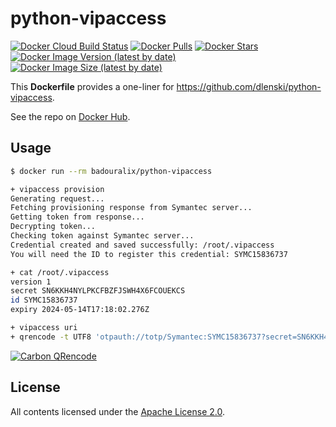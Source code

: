 # python-vipaccess

[![Docker Cloud Build Status](https://img.shields.io/docker/cloud/build/badouralix/python-vipaccess?label=build&logo=docker&logoColor=white)](https://hub.docker.com/r/badouralix/python-vipaccess)
[![Docker Pulls](https://img.shields.io/docker/pulls/badouralix/python-vipaccess?label=pulls&logo=docker&logoColor=white)](https://hub.docker.com/r/badouralix/python-vipaccess)
[![Docker Stars](https://img.shields.io/docker/stars/badouralix/python-vipaccess?label=stars&logo=docker&logoColor=white)](https://hub.docker.com/r/badouralix/python-vipaccess)
[![Docker Image Version (latest by date)](https://img.shields.io/docker/v/badouralix/python-vipaccess?logo=docker&logoColor=white)](https://hub.docker.com/r/badouralix/python-vipaccess)
[![Docker Image Size (latest by date)](https://img.shields.io/docker/image-size/badouralix/python-vipaccess?label=size&logo=docker&logoColor=white)](https://hub.docker.com/r/badouralix/python-vipaccess)

This **Dockerfile** provides a one-liner for <https://github.com/dlenski/python-vipaccess>.

See the repo on [Docker Hub](https://hub.docker.com/r/badouralix/python-vipaccess/).

## Usage

```bash
$ docker run --rm badouralix/python-vipaccess

+ vipaccess provision
Generating request...
Fetching provisioning response from Symantec server...
Getting token from response...
Decrypting token...
Checking token against Symantec server...
Credential created and saved successfully: /root/.vipaccess
You will need the ID to register this credential: SYMC15836737

+ cat /root/.vipaccess
version 1
secret SN6KKH4NYLPKCFBZFJSWH4X6FCOUEKCS
id SYMC15836737
expiry 2024-05-14T17:18:02.276Z

+ vipaccess uri
+ qrencode -t UTF8 'otpauth://totp/Symantec:SYMC15836737?secret=SN6KKH4NYLPKCFBZFJSWH4X6FCOUEKCS&digits=6&algorithm=SHA1&image=https%3A%2F%2Fraw.githubusercontent.com%2Fdlenski%2Fpython-vipaccess%2Fmaster%2Fvipaccess.png&period=30'
```

[![Carbon QRencode](https://user-images.githubusercontent.com/19719047/118373935-9f3bb680-b5b9-11eb-9361-6e9ad15e2132.png)](https://carbon.now.sh/?bg=rgba%28171%2C184%2C195%2C0%29&t=vscode&wt=none&l=text&ds=true&dsyoff=0px&dsblur=38px&wc=true&wa=true&pv=56px&ph=56px&ln=false&fl=1&fm=JetBrains+Mono&fs=13.5px&lh=120%25&si=false&es=2x&wm=false&code=%2520%2520%2520%2520%2520%2520%2520%2520%2520%2520%2520%2520%2520%2520%2520%2520%2520%2520%2520%2520%2520%2520%2520%2520%2520%2520%2520%2520%2520%2520%25E2%2596%2588%25E2%2596%2588%25E2%2596%2588%25E2%2596%2588%25E2%2596%2588%25E2%2596%2588%25E2%2596%2588%25E2%2596%2588%25E2%2596%2588%25E2%2596%2588%25E2%2596%2588%25E2%2596%2588%25E2%2596%2588%25E2%2596%2588%25E2%2596%2588%25E2%2596%2588%25E2%2596%2588%25E2%2596%2588%25E2%2596%2588%25E2%2596%2588%25E2%2596%2588%25E2%2596%2588%25E2%2596%2588%25E2%2596%2588%25E2%2596%2588%25E2%2596%2588%25E2%2596%2588%25E2%2596%2588%25E2%2596%2588%25E2%2596%2588%25E2%2596%2588%25E2%2596%2588%25E2%2596%2588%25E2%2596%2588%25E2%2596%2588%25E2%2596%2588%25E2%2596%2588%25E2%2596%2588%25E2%2596%2588%25E2%2596%2588%25E2%2596%2588%25E2%2596%2588%25E2%2596%2588%25E2%2596%2588%25E2%2596%2588%2520%2520%2520%2520%2520%2520%2520%2520%2520%2520%2520%2520%2520%2520%2520%2520%2520%2520%2520%2520%2520%2520%2520%2520%2520%2520%2520%2520%2520%2520%250A%2520%2520%2520%2520%2520%2520%2520%2520%2520%2520%2520%2520%2520%2520%2520%2520%2520%2520%2520%2520%2520%2520%2520%2520%2520%2520%2520%2520%2520%2520%25E2%2596%2588%25E2%2596%2588%25E2%2596%2588%25E2%2596%2588%25E2%2596%2588%25E2%2596%2588%25E2%2596%2588%25E2%2596%2588%25E2%2596%2588%25E2%2596%2588%25E2%2596%2588%25E2%2596%2588%25E2%2596%2588%25E2%2596%2588%25E2%2596%2588%25E2%2596%2588%25E2%2596%2588%25E2%2596%2588%25E2%2596%2588%25E2%2596%2588%25E2%2596%2588%25E2%2596%2588%25E2%2596%2588%25E2%2596%2588%25E2%2596%2588%25E2%2596%2588%25E2%2596%2588%25E2%2596%2588%25E2%2596%2588%25E2%2596%2588%25E2%2596%2588%25E2%2596%2588%25E2%2596%2588%25E2%2596%2588%25E2%2596%2588%25E2%2596%2588%25E2%2596%2588%25E2%2596%2588%25E2%2596%2588%25E2%2596%2588%25E2%2596%2588%25E2%2596%2588%25E2%2596%2588%25E2%2596%2588%25E2%2596%2588%2520%2520%2520%2520%2520%2520%2520%2520%2520%2520%2520%2520%2520%2520%2520%2520%2520%2520%2520%2520%2520%2520%2520%2520%2520%2520%2520%2520%2520%2520%250A%2520%2520%2520%2520%2520%2520%2520%2520%2520%2520%2520%2520%2520%2520%2520%2520%2520%2520%2520%2520%2520%2520%2520%2520%2520%2520%2520%2520%2520%2520%25E2%2596%2588%25E2%2596%2588%25E2%2596%2588%25E2%2596%2588%2520%25E2%2596%2584%25E2%2596%2584%25E2%2596%2584%25E2%2596%2584%25E2%2596%2584%2520%25E2%2596%2588%25E2%2596%2580%25E2%2596%2588%2520%25E2%2596%2588%25E2%2596%2584%2520%25E2%2596%2584%25E2%2596%2584%25E2%2596%2584%25E2%2596%2584%25E2%2596%2584%25E2%2596%2588%25E2%2596%2584%25E2%2596%2584%25E2%2596%2588%25E2%2596%2580%25E2%2596%2584%25E2%2596%2584%25E2%2596%2588%25E2%2596%2588%2520%25E2%2596%2588%2520%25E2%2596%2584%25E2%2596%2584%25E2%2596%2584%25E2%2596%2584%25E2%2596%2584%2520%25E2%2596%2588%25E2%2596%2588%25E2%2596%2588%25E2%2596%2588%2520%2520%2520%2520%2520%2520%2520%2520%2520%2520%2520%2520%2520%2520%2520%2520%2520%2520%2520%2520%2520%2520%2520%2520%2520%2520%2520%2520%2520%2520%250A%2520%2520%2520%2520%2520%2520%2520%2520%2520%2520%2520%2520%2520%2520%2520%2520%2520%2520%2520%2520%2520%2520%2520%2520%2520%2520%2520%2520%2520%2520%25E2%2596%2588%25E2%2596%2588%25E2%2596%2588%25E2%2596%2588%2520%25E2%2596%2588%2520%2520%2520%25E2%2596%2588%2520%25E2%2596%2588%25E2%2596%2580%25E2%2596%2580%25E2%2596%2580%25E2%2596%2588%2520%25E2%2596%2580%25E2%2596%2580%2520%25E2%2596%2580%25E2%2596%2584%25E2%2596%2584%25E2%2596%2588%25E2%2596%2584%25E2%2596%2588%2520%25E2%2596%2584%25E2%2596%2588%25E2%2596%2588%2520%25E2%2596%2584%25E2%2596%2584%25E2%2596%2588%2520%25E2%2596%2588%2520%2520%2520%25E2%2596%2588%2520%25E2%2596%2588%25E2%2596%2588%25E2%2596%2588%25E2%2596%2588%2520%2520%2520%2520%2520%2520%2520%2520%2520%2520%2520%2520%2520%2520%2520%2520%2520%2520%2520%2520%2520%2520%2520%2520%2520%2520%2520%2520%2520%2520%250A%2520%2520%2520%2520%2520%2520%2520%2520%2520%2520%2520%2520%2520%2520%2520%2520%2520%2520%2520%2520%2520%2520%2520%2520%2520%2520%2520%2520%2520%2520%25E2%2596%2588%25E2%2596%2588%25E2%2596%2588%25E2%2596%2588%2520%25E2%2596%2588%25E2%2596%2584%25E2%2596%2584%25E2%2596%2584%25E2%2596%2588%2520%25E2%2596%2588%25E2%2596%2580%2520%25E2%2596%2588%25E2%2596%2580%25E2%2596%2580%2520%25E2%2596%2584%25E2%2596%2584%25E2%2596%2584%25E2%2596%2584%2520%25E2%2596%2588%25E2%2596%2584%25E2%2596%2584%25E2%2596%2588%25E2%2596%2580%25E2%2596%2584%25E2%2596%2588%25E2%2596%2584%25E2%2596%2580%25E2%2596%2580%25E2%2596%2588%2520%25E2%2596%2588%25E2%2596%2584%25E2%2596%2584%25E2%2596%2584%25E2%2596%2588%2520%25E2%2596%2588%25E2%2596%2588%25E2%2596%2588%25E2%2596%2588%2520%2520%2520%2520%2520%2520%2520%2520%2520%2520%2520%2520%2520%2520%2520%2520%2520%2520%2520%2520%2520%2520%2520%2520%2520%2520%2520%2520%2520%2520%250A%2520%2520%2520%2520%2520%2520%2520%2520%2520%2520%2520%2520%2520%2520%2520%2520%2520%2520%2520%2520%2520%2520%2520%2520%2520%2520%2520%2520%2520%2520%25E2%2596%2588%25E2%2596%2588%25E2%2596%2588%25E2%2596%2588%25E2%2596%2584%25E2%2596%2584%25E2%2596%2584%25E2%2596%2584%25E2%2596%2584%25E2%2596%2584%25E2%2596%2584%25E2%2596%2588%25E2%2596%2584%25E2%2596%2580%2520%25E2%2596%2580%25E2%2596%2584%25E2%2596%2580%25E2%2596%2584%25E2%2596%2580%25E2%2596%2584%25E2%2596%2580%2520%25E2%2596%2588%25E2%2596%2584%25E2%2596%2588%2520%25E2%2596%2588%2520%25E2%2596%2588%25E2%2596%2584%25E2%2596%2588%2520%25E2%2596%2588%25E2%2596%2584%25E2%2596%2584%25E2%2596%2584%25E2%2596%2584%25E2%2596%2584%25E2%2596%2584%25E2%2596%2584%25E2%2596%2588%25E2%2596%2588%25E2%2596%2588%25E2%2596%2588%2520%2520%2520%2520%2520%2520%2520%2520%2520%2520%2520%2520%2520%2520%2520%2520%2520%2520%2520%2520%2520%2520%2520%2520%2520%2520%2520%2520%2520%2520%250A%2520%2520%2520%2520%2520%2520%2520%2520%2520%2520%2520%2520%2520%2520%2520%2520%2520%2520%2520%2520%2520%2520%2520%2520%2520%2520%2520%2520%2520%2520%25E2%2596%2588%25E2%2596%2588%25E2%2596%2588%25E2%2596%2588%2520%25E2%2596%2584%25E2%2596%2584%2520%25E2%2596%2584%25E2%2596%2588%25E2%2596%2584%2520%25E2%2596%2584%2520%25E2%2596%2580%25E2%2596%2584%2520%25E2%2596%2584%25E2%2596%2588%25E2%2596%2588%25E2%2596%2580%25E2%2596%2588%25E2%2596%2588%25E2%2596%2584%25E2%2596%2588%25E2%2596%2584%25E2%2596%2584%25E2%2596%2588%25E2%2596%2588%25E2%2596%2584%25E2%2596%2588%25E2%2596%2580%25E2%2596%2580%25E2%2596%2584%25E2%2596%2588%2520%25E2%2596%2588%25E2%2596%2584%25E2%2596%2588%2520%25E2%2596%2588%25E2%2596%2588%25E2%2596%2588%25E2%2596%2588%25E2%2596%2588%2520%2520%2520%2520%2520%2520%2520%2520%2520%2520%2520%2520%2520%2520%2520%2520%2520%2520%2520%2520%2520%2520%2520%2520%2520%2520%2520%2520%2520%2520%250A%2520%2520%2520%2520%2520%2520%2520%2520%2520%2520%2520%2520%2520%2520%2520%2520%2520%2520%2520%2520%2520%2520%2520%2520%2520%2520%2520%2520%2520%2520%25E2%2596%2588%25E2%2596%2588%25E2%2596%2588%25E2%2596%2588%25E2%2596%2588%25E2%2596%2588%25E2%2596%2588%25E2%2596%2588%25E2%2596%2588%25E2%2596%2588%25E2%2596%2584%25E2%2596%2588%25E2%2596%2580%2520%25E2%2596%2580%25E2%2596%2588%2520%2520%25E2%2596%2584%25E2%2596%2588%25E2%2596%2588%2520%2520%25E2%2596%2580%2520%25E2%2596%2580%25E2%2596%2588%25E2%2596%2588%25E2%2596%2580%25E2%2596%2580%25E2%2596%2588%2520%25E2%2596%2588%25E2%2596%2580%2520%2520%25E2%2596%2580%25E2%2596%2584%25E2%2596%2588%2520%2520%25E2%2596%2588%25E2%2596%2588%25E2%2596%2588%25E2%2596%2588%2520%2520%2520%2520%2520%2520%2520%2520%2520%2520%2520%2520%2520%2520%2520%2520%2520%2520%2520%2520%2520%2520%2520%2520%2520%2520%2520%2520%2520%2520%250A%2520%2520%2520%2520%2520%2520%2520%2520%2520%2520%2520%2520%2520%2520%2520%2520%2520%2520%2520%2520%2520%2520%2520%2520%2520%2520%2520%2520%2520%2520%25E2%2596%2588%25E2%2596%2588%25E2%2596%2588%25E2%2596%2588%25E2%2596%2584%25E2%2596%2588%2520%25E2%2596%2588%25E2%2596%2584%25E2%2596%2588%25E2%2596%2584%2520%2520%25E2%2596%2580%25E2%2596%2584%25E2%2596%2580%25E2%2596%2584%25E2%2596%2588%25E2%2596%2580%2520%2520%25E2%2596%2580%25E2%2596%2580%25E2%2596%2588%25E2%2596%2580%25E2%2596%2588%25E2%2596%2588%2520%25E2%2596%2580%2520%2520%2520%25E2%2596%2584%25E2%2596%2584%25E2%2596%2584%25E2%2596%2580%25E2%2596%2584%2520%2520%2520%25E2%2596%2584%25E2%2596%2588%25E2%2596%2588%25E2%2596%2588%25E2%2596%2588%2520%2520%2520%2520%2520%2520%2520%2520%2520%2520%2520%2520%2520%2520%2520%2520%2520%2520%2520%2520%2520%2520%2520%2520%2520%2520%2520%2520%2520%2520%250A%2520%2520%2520%2520%2520%2520%2520%2520%2520%2520%2520%2520%2520%2520%2520%2520%2520%2520%2520%2520%2520%2520%2520%2520%2520%2520%2520%2520%2520%2520%25E2%2596%2588%25E2%2596%2588%25E2%2596%2588%25E2%2596%2588%2520%2520%25E2%2596%2588%2520%25E2%2596%2584%2520%25E2%2596%2584%2520%2520%25E2%2596%2580%2520%25E2%2596%2580%25E2%2596%2584%25E2%2596%2580%25E2%2596%2588%25E2%2596%2580%25E2%2596%2580%2520%25E2%2596%2580%25E2%2596%2580%25E2%2596%2588%25E2%2596%2580%25E2%2596%2580%25E2%2596%2588%25E2%2596%2580%25E2%2596%2580%2520%2520%25E2%2596%2588%25E2%2596%2584%25E2%2596%2588%25E2%2596%2584%25E2%2596%2580%2520%25E2%2596%2588%2520%2520%25E2%2596%2588%25E2%2596%2588%25E2%2596%2588%25E2%2596%2588%2520%2520%2520%2520%2520%2520%2520%2520%2520%2520%2520%2520%2520%2520%2520%2520%2520%2520%2520%2520%2520%2520%2520%2520%2520%2520%2520%2520%2520%2520%250A%2520%2520%2520%2520%2520%2520%2520%2520%2520%2520%2520%2520%2520%2520%2520%2520%2520%2520%2520%2520%2520%2520%2520%2520%2520%2520%2520%2520%2520%2520%25E2%2596%2588%25E2%2596%2588%25E2%2596%2588%25E2%2596%2588%25E2%2596%2584%25E2%2596%2584%25E2%2596%2584%2520%25E2%2596%2588%25E2%2596%2580%25E2%2596%2584%2520%25E2%2596%2584%25E2%2596%2580%2520%25E2%2596%2580%25E2%2596%2584%25E2%2596%2588%25E2%2596%2588%25E2%2596%2584%25E2%2596%2580%25E2%2596%2588%25E2%2596%2588%25E2%2596%2584%25E2%2596%2588%2520%25E2%2596%2584%25E2%2596%2588%25E2%2596%2580%25E2%2596%2580%25E2%2596%2584%25E2%2596%2580%25E2%2596%2588%2520%25E2%2596%2584%2520%25E2%2596%2584%25E2%2596%2580%2520%25E2%2596%2588%25E2%2596%2584%25E2%2596%2588%25E2%2596%2588%25E2%2596%2588%25E2%2596%2588%2520%2520%2520%2520%2520%2520%2520%2520%2520%2520%2520%2520%2520%2520%2520%2520%2520%2520%2520%2520%2520%2520%2520%2520%2520%2520%2520%2520%2520%2520%250A%2520%2520%2520%2520%2520%2520%2520%2520%2520%2520%2520%2520%2520%2520%2520%2520%2520%2520%2520%2520%2520%2520%2520%2520%2520%2520%2520%2520%2520%2520%25E2%2596%2588%25E2%2596%2588%25E2%2596%2588%25E2%2596%2588%25E2%2596%2580%25E2%2596%2588%25E2%2596%2584%25E2%2596%2588%25E2%2596%2580%25E2%2596%2588%25E2%2596%2584%2520%25E2%2596%2588%25E2%2596%2580%25E2%2596%2588%25E2%2596%2580%2520%25E2%2596%2584%25E2%2596%2588%25E2%2596%2588%25E2%2596%2580%2520%2520%2520%25E2%2596%2588%25E2%2596%2580%25E2%2596%2588%25E2%2596%2584%25E2%2596%2584%25E2%2596%2580%2520%25E2%2596%2584%25E2%2596%2580%25E2%2596%2584%2520%25E2%2596%2584%25E2%2596%2584%2520%25E2%2596%2584%25E2%2596%2584%2520%25E2%2596%2588%25E2%2596%2588%25E2%2596%2588%25E2%2596%2588%2520%2520%2520%2520%2520%2520%2520%2520%2520%2520%2520%2520%2520%2520%2520%2520%2520%2520%2520%2520%2520%2520%2520%2520%2520%2520%2520%2520%2520%2520%250A%2520%2520%2520%2520%2520%2520%2520%2520%2520%2520%2520%2520%2520%2520%2520%2520%2520%2520%2520%2520%2520%2520%2520%2520%2520%2520%2520%2520%2520%2520%25E2%2596%2588%25E2%2596%2588%25E2%2596%2588%25E2%2596%2588%25E2%2596%2588%25E2%2596%2584%25E2%2596%2584%25E2%2596%2584%25E2%2596%2588%25E2%2596%2588%25E2%2596%2584%25E2%2596%2588%25E2%2596%2580%2520%2520%2520%25E2%2596%2588%25E2%2596%2584%25E2%2596%2584%25E2%2596%2580%2520%2520%25E2%2596%2580%25E2%2596%2580%25E2%2596%2584%25E2%2596%2584%25E2%2596%2584%25E2%2596%2584%2520%25E2%2596%2588%25E2%2596%2580%2520%25E2%2596%2588%25E2%2596%2584%25E2%2596%2584%2520%25E2%2596%2588%25E2%2596%2584%2520%25E2%2596%2580%25E2%2596%2584%25E2%2596%2588%25E2%2596%2588%25E2%2596%2588%25E2%2596%2588%2520%2520%2520%2520%2520%2520%2520%2520%2520%2520%2520%2520%2520%2520%2520%2520%2520%2520%2520%2520%2520%2520%2520%2520%2520%2520%2520%2520%2520%2520%250A%2520%2520%2520%2520%2520%2520%2520%2520%2520%2520%2520%2520%2520%2520%2520%2520%2520%2520%2520%2520%2520%2520%2520%2520%2520%2520%2520%2520%2520%2520%25E2%2596%2588%25E2%2596%2588%25E2%2596%2588%25E2%2596%2588%25E2%2596%2584%2520%25E2%2596%2580%25E2%2596%2584%2520%25E2%2596%2580%25E2%2596%2584%25E2%2596%2584%25E2%2596%2580%2520%25E2%2596%2580%25E2%2596%2588%2520%25E2%2596%2584%25E2%2596%2588%25E2%2596%2588%25E2%2596%2580%25E2%2596%2580%2520%2520%25E2%2596%2588%25E2%2596%2588%25E2%2596%2588%25E2%2596%2588%25E2%2596%2584%25E2%2596%2580%2520%25E2%2596%2584%25E2%2596%2588%2520%2520%2520%2520%25E2%2596%2580%25E2%2596%2584%25E2%2596%2584%2520%25E2%2596%2588%25E2%2596%2588%25E2%2596%2588%25E2%2596%2588%2520%2520%2520%2520%2520%2520%2520%2520%2520%2520%2520%2520%2520%2520%2520%2520%2520%2520%2520%2520%2520%2520%2520%2520%2520%2520%2520%2520%2520%2520%250A%2520%2520%2520%2520%2520%2520%2520%2520%2520%2520%2520%2520%2520%2520%2520%2520%2520%2520%2520%2520%2520%2520%2520%2520%2520%2520%2520%2520%2520%2520%25E2%2596%2588%25E2%2596%2588%25E2%2596%2588%25E2%2596%2588%2520%25E2%2596%2584%2520%25E2%2596%2588%25E2%2596%2588%25E2%2596%2584%25E2%2596%2584%25E2%2596%2580%25E2%2596%2580%2520%25E2%2596%2580%25E2%2596%2584%25E2%2596%2584%25E2%2596%2580%25E2%2596%2584%25E2%2596%2580%25E2%2596%2580%25E2%2596%2584%25E2%2596%2580%25E2%2596%2580%25E2%2596%2580%25E2%2596%2584%2520%25E2%2596%2588%25E2%2596%2580%25E2%2596%2580%25E2%2596%2588%2520%25E2%2596%2580%25E2%2596%2584%25E2%2596%2584%25E2%2596%2588%25E2%2596%2584%25E2%2596%2584%2520%2520%25E2%2596%2584%25E2%2596%2588%25E2%2596%2588%25E2%2596%2588%25E2%2596%2588%2520%2520%2520%2520%2520%2520%2520%2520%2520%2520%2520%2520%2520%2520%2520%2520%2520%2520%2520%2520%2520%2520%2520%2520%2520%2520%2520%2520%2520%2520%250A%2520%2520%2520%2520%2520%2520%2520%2520%2520%2520%2520%2520%2520%2520%2520%2520%2520%2520%2520%2520%2520%2520%2520%2520%2520%2520%2520%2520%2520%2520%25E2%2596%2588%25E2%2596%2588%25E2%2596%2588%25E2%2596%2588%2520%25E2%2596%2588%25E2%2596%2584%25E2%2596%2580%25E2%2596%2580%25E2%2596%2584%25E2%2596%2584%25E2%2596%2580%2520%25E2%2596%2580%2520%2520%25E2%2596%2584%25E2%2596%2580%25E2%2596%2584%25E2%2596%2580%25E2%2596%2588%25E2%2596%2584%25E2%2596%2580%2520%25E2%2596%2584%25E2%2596%2588%25E2%2596%2588%25E2%2596%2588%25E2%2596%2584%25E2%2596%2580%2520%25E2%2596%2580%25E2%2596%2588%25E2%2596%2580%25E2%2596%2584%25E2%2596%2588%25E2%2596%2588%25E2%2596%2588%25E2%2596%2584%2520%25E2%2596%2584%25E2%2596%2588%25E2%2596%2588%25E2%2596%2588%25E2%2596%2588%2520%2520%2520%2520%2520%2520%2520%2520%2520%2520%2520%2520%2520%2520%2520%2520%2520%2520%2520%2520%2520%2520%2520%2520%2520%2520%2520%2520%2520%2520%250A%2520%2520%2520%2520%2520%2520%2520%2520%2520%2520%2520%2520%2520%2520%2520%2520%2520%2520%2520%2520%2520%2520%2520%2520%2520%2520%2520%2520%2520%2520%25E2%2596%2588%25E2%2596%2588%25E2%2596%2588%25E2%2596%2588%25E2%2596%2584%25E2%2596%2588%25E2%2596%2584%25E2%2596%2588%25E2%2596%2588%25E2%2596%2588%25E2%2596%2584%25E2%2596%2584%2520%25E2%2596%2584%25E2%2596%2580%25E2%2596%2584%25E2%2596%2588%25E2%2596%2584%25E2%2596%2584%25E2%2596%2580%2520%2520%25E2%2596%2588%2520%25E2%2596%2588%2520%25E2%2596%2588%25E2%2596%2588%2520%25E2%2596%2580%25E2%2596%2584%25E2%2596%2588%2520%25E2%2596%2584%25E2%2596%2584%25E2%2596%2584%2520%25E2%2596%2588%25E2%2596%2584%25E2%2596%2584%25E2%2596%2588%25E2%2596%2588%25E2%2596%2588%25E2%2596%2588%25E2%2596%2588%2520%2520%2520%2520%2520%2520%2520%2520%2520%2520%2520%2520%2520%2520%2520%2520%2520%2520%2520%2520%2520%2520%2520%2520%2520%2520%2520%2520%2520%2520%250A%2520%2520%2520%2520%2520%2520%2520%2520%2520%2520%2520%2520%2520%2520%2520%2520%2520%2520%2520%2520%2520%2520%2520%2520%2520%2520%2520%2520%2520%2520%25E2%2596%2588%25E2%2596%2588%25E2%2596%2588%25E2%2596%2588%2520%25E2%2596%2584%25E2%2596%2584%25E2%2596%2584%25E2%2596%2584%25E2%2596%2584%2520%25E2%2596%2588%25E2%2596%2584%25E2%2596%2584%25E2%2596%2580%2520%2520%25E2%2596%2580%25E2%2596%2588%25E2%2596%2588%25E2%2596%2588%25E2%2596%2584%2520%2520%25E2%2596%2580%25E2%2596%2580%25E2%2596%2584%25E2%2596%2584%25E2%2596%2584%25E2%2596%2580%25E2%2596%2580%25E2%2596%2584%2520%25E2%2596%2588%25E2%2596%2584%25E2%2596%2588%2520%25E2%2596%2584%25E2%2596%2588%2520%25E2%2596%2584%25E2%2596%2588%25E2%2596%2588%25E2%2596%2588%25E2%2596%2588%2520%2520%2520%2520%2520%2520%2520%2520%2520%2520%2520%2520%2520%2520%2520%2520%2520%2520%2520%2520%2520%2520%2520%2520%2520%2520%2520%2520%2520%2520%250A%2520%2520%2520%2520%2520%2520%2520%2520%2520%2520%2520%2520%2520%2520%2520%2520%2520%2520%2520%2520%2520%2520%2520%2520%2520%2520%2520%2520%2520%2520%25E2%2596%2588%25E2%2596%2588%25E2%2596%2588%25E2%2596%2588%2520%25E2%2596%2588%2520%2520%2520%25E2%2596%2588%2520%25E2%2596%2588%2520%2520%25E2%2596%2580%25E2%2596%2588%25E2%2596%2588%25E2%2596%2580%25E2%2596%2584%2520%25E2%2596%2580%2520%25E2%2596%2580%25E2%2596%2580%25E2%2596%2588%25E2%2596%2580%25E2%2596%2580%25E2%2596%2580%25E2%2596%2588%25E2%2596%2588%25E2%2596%2580%25E2%2596%2588%2520%25E2%2596%2584%2520%2520%2520%25E2%2596%2584%2520%2520%2520%25E2%2596%2588%25E2%2596%2588%25E2%2596%2588%25E2%2596%2588%2520%2520%2520%2520%2520%2520%2520%2520%2520%2520%2520%2520%2520%2520%2520%2520%2520)

## License

All contents licensed under the [Apache License 2.0](https://github.com/badouralix/dockerfiles/blob/master/python-vipaccess/LICENSE).
